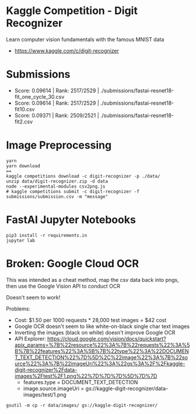 # Kaggle Competition - Digit Recognizer

Learn computer vision fundamentals with the famous MNIST data
- https://www.kaggle.com/c/digit-recognizer

# Submissions
- Score: 0.09614 | Rank: 2517/2529 | ./submissions/fastai-resnet18-fit_one_cycle_30.csv
- Score: 0.09614 | Rank: 2517/2529 | ./submissions/fastai-resnet18-fit10.csv
- Score: 0.09371 | Rank: 2509/2521 | ./submissions/fastai-resnet18-fit2.csv


# Image Preprocessing
```
yarn
yarn download
==
kaggle competitions download -c digit-recognizer -p ./data/
unzip data/digit-recognizer.zip -d data
node --experimental-modules csv2png.js
# kaggle competitions submit -c digit-recognizer -f submissions/submission.csv -m "message"
```

# FastAI Jupyter Notebooks
```
pip3 install -r requirements.in
jupyter lab 
``` 


# Broken: Google Cloud OCR

This was intended as a cheat method, map the csv data back into pngs, then use the Google Vision API to conduct OCR

Doesn't seem to work!

Problems:
- Cost: $1.50 per 1000 requests * 28,000 test images = $42 cost
- Google OCR doesn't seem to like white-on-black single char text images
- Inverting the images (black on white) doesn't improve Google OCR  
- API Explorer: 
  https://cloud.google.com/vision/docs/quickstart?apix_params=%7B%22resource%22%3A%7B%22requests%22%3A%5B%7B%22features%22%3A%5B%7B%22type%22%3A%22DOCUMENT_TEXT_DETECTION%22%7D%5D%2C%22image%22%3A%7B%22source%22%3A%7B%22imageUri%22%3A%22gs%3A%2F%2Fkaggle-digit-recognizer%2Fdata-images%2Ftest%2F1.png%22%7D%7D%7D%5D%7D%7D
  - features.type = DOCUMENT_TEXT_DETECTION
  - image.source.imageUri = gs://kaggle-digit-recognizer/data-images/test/1.png


```
gsutil -m cp -r data/images/ gs://kaggle-digit-recognizer/
```

